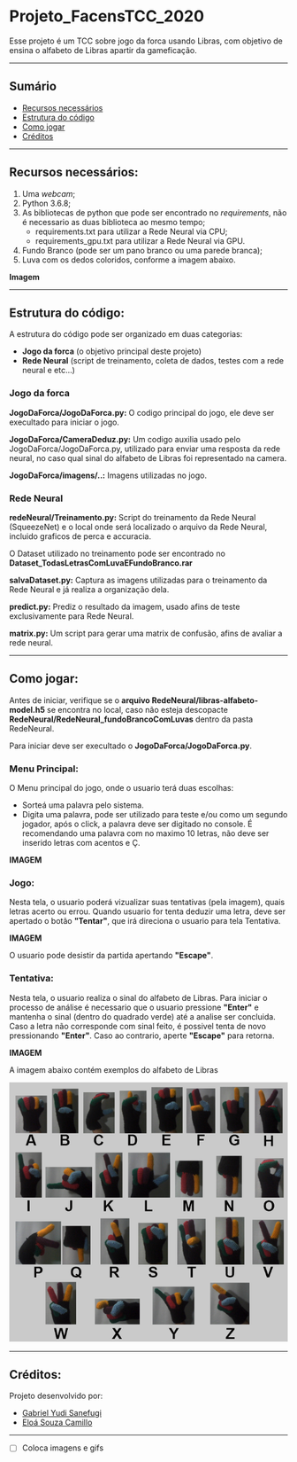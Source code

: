 # Projeto_FacensTCC_2020
Esse projeto é um TCC sobre jogo da forca usando Libras, com objetivo de ensina o alfabeto de Libras apartir da gameficação.

---------

## Sumário
- [Recursos necessários](https://github.com/MrYudi/Projeto_FacensTCC_2020/blob/master/README.md#recursos-necess%C3%A1rios)
- [Estrutura do código](https://github.com/MrYudi/Projeto_FacensTCC_2020/blob/master/README.md#estrutura-do-c%C3%B3digo)
- [Como jogar](https://github.com/MrYudi/Projeto_FacensTCC_2020/blob/master/README.md#como-jogar)
- [Créditos](https://github.com/MrYudi/Projeto_FacensTCC_2020/blob/master/README.md#cr%C3%A9ditos)

-----------------------------------

## Recursos necessários:
 1. Uma *webcam*;
 2. Python 3.6.8;
 3. As bibliotecas de python que pode ser encontrado no *requirements*, não é necessario as duas biblioteca ao mesmo tempo;
    - requirements.txt para utilizar a Rede Neural via CPU;
    - requirements_gpu.txt para utilizar a Rede Neural via GPU.
 4. Fundo Branco (pode ser um pano branco ou uma parede branca);
 5. Luva com os dedos coloridos, conforme a imagem abaixo.
 
 **Imagem**
 
-----------------------------------

## Estrutura do código:
A estrutura do código pode ser organizado em duas categorias:
 - **Jogo da forca** (o objetivo principal deste projeto)
 - **Rede Neural** (script de treinamento, coleta de dados, testes com a rede neural e etc...)

### Jogo da forca
**JogoDaForca/JogoDaForca.py:** O codigo principal do jogo, ele deve ser execultado para iniciar o jogo.

**JogoDaForca/CameraDeduz.py:** Um codigo auxilia usado pelo JogoDaForca/JogoDaForca.py, utilizado para enviar uma resposta da rede neural, no caso qual sinal do alfabeto de Libras foi representado na camera. 

**JogoDaForca/imagens/..:** Imagens utilizadas no jogo.

### Rede Neural

**redeNeural/Treinamento.py:** Script do treinamento da Rede Neural (SqueezeNet) e o local onde será localizado o arquivo da Rede Neural, incluido graficos de perca e accuracia.

O Dataset utilizado no treinamento pode ser encontrado no **Dataset_TodasLetrasComLuvaEFundoBranco.rar**

**salvaDataset.py:** Captura as imagens utilizadas para o treinamento da Rede Neural e já realiza a organização dela.

**predict.py:** Prediz o resultado da imagem, usado afins de teste exclusivamente para Rede Neural.

**matrix.py:** Um script para gerar uma matrix de confusão, afins de avaliar a rede neural.

-----------------------------------

## Como jogar:
Antes de iniciar, verifique se o **arquivo RedeNeural/libras-alfabeto-model.h5** se encontra no local, caso não esteja descopacte **RedeNeural/RedeNeural_fundoBrancoComLuvas** dentro da pasta RedeNeural.

Para iniciar deve ser execultado o **JogoDaForca/JogoDaForca.py**.

### Menu Principal:
O Menu principal do jogo, onde o usuario terá duas escolhas:
- Sorteá uma palavra pelo sistema. 
- Digita uma palavra, pode ser utilizado para teste e/ou como um segundo jogador, após o click, a palavra deve ser digitado no console. É recomendando uma palavra com no maximo 10 letras, não deve ser inserido letras com acentos e Ç.

**IMAGEM**

### Jogo: 
Nesta tela, o usuario poderá vizualizar suas tentativas (pela imagem), quais letras acerto ou errou. Quando usuario for tenta deduzir uma letra, deve ser apertado o botão **"Tentar"**, que irá direciona o usuario para tela Tentativa.

**IMAGEM**

O usuario pode desistir da partida apertando **"Escape"**.

### Tentativa:
Nesta tela, o usuario realiza o sinal do alfabeto de Libras. Para iniciar o processo de análise é necessario que o usuario pressione **"Enter"** e mantenha o sinal (dentro do quadrado verde) até a analise ser concluida. Caso a letra não corresponde com sinal feito, é possivel tenta de novo pressionando **"Enter"**. Caso ao contrario, aperte **"Escape"** para retorna.

**IMAGEM**

A imagem abaixo contém exemplos do alfabeto de Libras

![](TabelaAlfabetoLibras.png)

--------------

## Créditos: 
Projeto desenvolvido por:
- [Gabriel Yudi Sanefugi](https://github.com/MrYudi)
- [Eloá Souza Camillo](https://github.com/EloaCamillo)

--------------
- [ ] Coloca imagens e gifs
